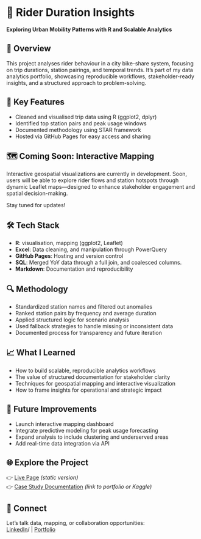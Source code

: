 # 🚴 Rider Duration Insights  
**Exploring Urban Mobility Patterns with R and Scalable Analytics**

## 📌 Overview  
This project analyses rider behaviour in a city bike-share system, focusing on trip durations, station pairings, and temporal trends. It’s part of my data analytics portfolio, showcasing reproducible workflows, stakeholder-ready insights, and a structured approach to problem-solving.

## 🌟 Key Features  
- Cleaned and visualised trip data using R (ggplot2, dplyr)  
- Identified top station pairs and peak usage windows  
- Documented methodology using STAR framework  
- Hosted via GitHub Pages for easy access and sharing

## 🗺️ Coming Soon: Interactive Mapping  
Interactive geospatial visualizations are currently in development. Soon, users will be able to explore rider flows and station hotspots through dynamic Leaflet maps—designed to enhance stakeholder engagement and spatial decision-making.

Stay tuned for updates!

## 🛠️ Tech Stack  
- **R**: visualisation, mapping (ggplot2, Leaflet)  
- **Excel**: Data cleaning, and manipulation through PowerQuery 
- **GitHub Pages**: Hosting and version control
- **SQL**: Merged YoY data through a full join, and coalesced columns.
- **Markdown**: Documentation and reproducibility

## 🔍 Methodology  
- Standardized station names and filtered out anomalies  
- Ranked station pairs by frequency and average duration  
- Applied structured logic for scenario analysis  
- Used fallback strategies to handle missing or inconsistent data  
- Documented process for transparency and future iteration

## 📈 What I Learned  
- How to build scalable, reproducible analytics workflows  
- The value of structured documentation for stakeholder clarity  
- Techniques for geospatial mapping and interactive visualization  
- How to frame insights for operational and strategic impact

## 🚀 Future Improvements  
- Launch interactive mapping dashboard  
- Integrate predictive modeling for peak usage forecasting  
- Expand analysis to include clustering and underserved areas  
- Add real-time data integration via API

## 🌐 Explore the Project  
👉 [Live Page](https://gil-lobato.github.io/rider-duration-insights/) *(static version)*  
👉 [Case Study Documentation](#) *(link to portfolio or Kaggle)*

## 🤝 Connect  
Let’s talk data, mapping, or collaboration opportunities:  
[LinkedIn](https://www.linkedin.com/in/gil-lobato-217126356)/ | [Portfolio](#)
